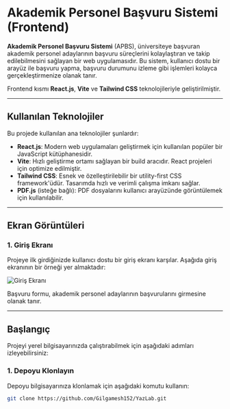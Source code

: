 # Akademik Personel Başvuru Sistemi (Frontend)

**Akademik Personel Başvuru Sistemi** (APBS), üniversiteye başvuran akademik personel adaylarının başvuru süreçlerini kolaylaştıran ve takip edilebilmesini sağlayan bir web uygulamasıdır. Bu sistem, kullanıcı dostu bir arayüz ile başvuru yapma, başvuru durumunu izleme gibi işlemleri kolayca gerçekleştirmenize olanak tanır.

Frontend kısmı **React.js**, **Vite** ve **Tailwind CSS** teknolojileriyle geliştirilmiştir.

---

## Kullanılan Teknolojiler

Bu projede kullanılan ana teknolojiler şunlardır:

- **React.js**: Modern web uygulamaları geliştirmek için kullanılan popüler bir JavaScript kütüphanesidir.
- **Vite**: Hızlı geliştirme ortamı sağlayan bir build aracıdır. React projeleri için optimize edilmiştir.
- **Tailwind CSS**: Esnek ve özelleştirilebilir bir utility-first CSS framework'üdür. Tasarımda hızlı ve verimli çalışma imkanı sağlar.
- **PDF.js** (isteğe bağlı): PDF dosyalarını kullanıcı arayüzünde görüntülemek için kullanılabilir.

---

## Ekran Görüntüleri

### 1. **Giriş Ekranı**

Projeye ilk girdiğinizde kullanıcı dostu bir giriş ekranı karşılar. Aşağıda giriş ekranının bir örneği yer almaktadır:

![Giriş Ekranı](src/assets/images/image.png)

Başvuru formu, akademik personel adaylarının başvurularını girmesine olanak tanır.

---

## Başlangıç

Projeyi yerel bilgisayarınızda çalıştırabilmek için aşağıdaki adımları izleyebilirsiniz:

### 1. Depoyu Klonlayın

Depoyu bilgisayarınıza klonlamak için aşağıdaki komutu kullanın:

```bash
git clone https://github.com/Gilgamesh152/YazLab.git

